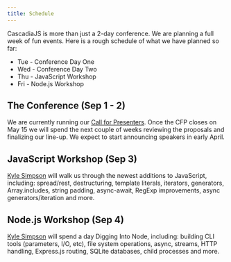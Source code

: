 ```yaml
---
title: Schedule
---
```

CascadiaJS is more than just a 2-day conference. We are planning a full week of fun events. Here is a rough schedule of what we have planned so far:

* Tue - Conference Day One 
* Wed - Conference Day Two
* Thu - JavaScript Workshop
* Fri - Node.js Workshop

## The Conference (Sep 1 - 2)

<p class="warning highlight">
    We are currently running our <a href="/cfp">Call for Presenters</a>. Once the CFP closes on May 15 we will spend the next couple of weeks reviewing the proposals and finalizing our line-up. We expect to start announcing speakers in early April.
</p>

## JavaScript Workshop (Sep 3)

[Kyle Simpson](https://me.getify.com/) will walk us through the newest additions to JavaScript, including: spread/rest, destructuring, template literals, iterators, generators, Array.includes, string padding, async-await, RegExp improvements, async generators/iteration and more. 

## Node.js Workshop (Sep 4)

[Kyle Simpson](https://me.getify.com/) will spend a day Digging Into Node, including: building CLI tools (parameters, I/O, etc), file system operations, async, streams, HTTP handling, Express.js routing, SQLite databases, child processes and more.



